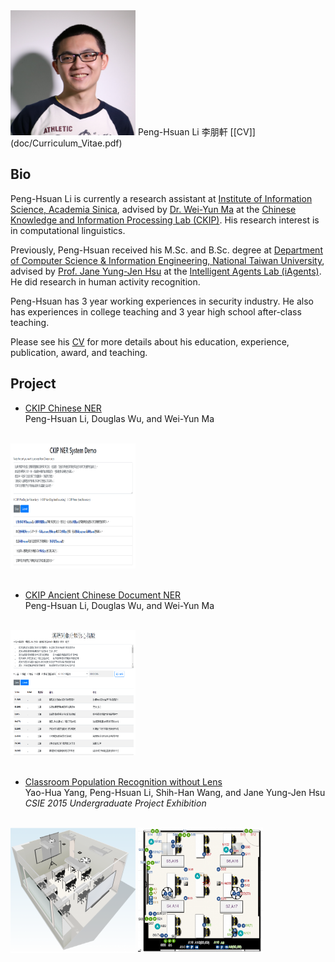 <img src="img/Peng-Hsuan_Li.jpg" alt="img/Peng-Hsuan_Li.jpg" width="200" height="200">
 Peng-Hsuan Li 李朋軒 [[CV]](doc/Curriculum_Vitae.pdf)

## Bio
Peng-Hsuan Li is currently a research assistant at <a href="https://www.iis.sinica.edu.tw/index_en.html">Institute of Information Science, Academia Sinica</a>, advised by <a href="http://www.iis.sinica.edu.tw/pages/ma/">Dr. Wei-Yun Ma</a> at the <a href="http://ckip.iis.sinica.edu.tw:8080/">Chinese Knowledge and Information Processing Lab (CKIP)</a>. His research interest is in computational linguistics.

Previously, Peng-Hsuan received his M.Sc. and B.Sc. degree at <a href="https://www.csie.ntu.edu.tw/main.php">Department of Computer Science & Information Engineering, National Taiwan University</a>, advised by <a href="https://iagentntu.github.io/professor/Jane">Prof. Jane Yung-Jen Hsu</a> at the <a href="https://iagentntu.github.io/">Intelligent Agents Lab (iAgents)</a>. He did research in human activity recognition.

Peng-Hsuan has 3 year working experiences in security industry. He also has experiences in college teaching and 3 year high school after-class teaching.

Please see his [CV](doc/Curriculum_Vitae.pdf) for more details about his education, experience, publication, award, and teaching.

## Project

* [CKIP Chinese NER](http://deep.iis.sinica.edu.tw:9001/)<br />
Peng-Hsuan Li, Douglas Wu, and Wei-Yun Ma<br />
<br />
<img src="img/CKIP_Chinese_NER_system.png" alt="img/CKIP_Chinese_NER_system.png" width="200" height="200"><br />
<br />

* [CKIP Ancient Chinese Document NER](http://sky.iis.sinica.edu.tw:9003/)<br />
Peng-Hsuan Li, Douglas Wu, and Wei-Yun Ma<br />
<br />
<img src="img/CKIP_ancient_Chinese_NER_system.png" alt="img/CKIP_Chinese_ancient_NER_system.png" width="200" height="200"><br />
<br />

* [Classroom Population Recognition without Lens](doc/classroom_population_recognition.pdf)<br />
Yao-Hua Yang, Peng-Hsuan Li, Shih-Han Wang, and Jane Yung-Jen Hsu<br />
*CSIE 2015 Undergraduate Project Exhibition*<br />
<br />
<img src="img/classroom_3d.png" alt="img/classroom_3d.png" width="200" height="200">
<img src="img/classroom_2d.png" alt="img/classroom_2d.png" width="200" height="200"><br />
<br />
